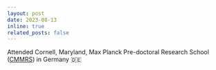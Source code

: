 ```yaml
---
layout: post
date: 2023-08-13
inline: true
related_posts: false
---
```


Attended Cornell, Maryland, Max Planck Pre-doctoral Research School ([CMMRS](https://cmmrs.mpi-sws.org/)) in Germany :de:
